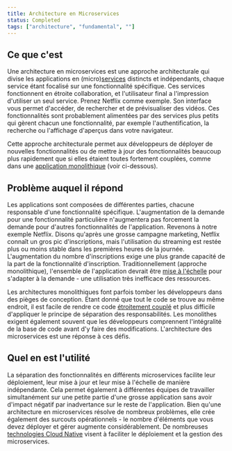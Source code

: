 ```yaml
---
title: Architecture en Microservices
status: Completed
tags: ["architecture", "fundamental", ""]
---
```


## Ce que c'est

Une architecture en microservices est une approche architecturale qui divise les applications en (micro)[services](/service/) distincts et indépendants, chaque service étant focalisé sur une fonctionnalité spécifique. 
Ces services fonctionnent en étroite collaboration, et l'utilisateur final a l'impression d'utiliser un seul service.
Prenez Netflix comme exemple.
Son interface vous permet d'accéder, de rechercher et de prévisualiser des vidéos.
Ces fonctionnalités sont probablement alimentées par des services plus petits qui gèrent chacun une fonctionnalité, par exemple l'authentification, la recherche ou l'affichage d'aperçus dans votre navigateur.

Cette approche architecturale permet aux développeurs de déployer de nouvelles fonctionnalités ou de mettre à jour des fonctionnalités beaucoup plus rapidement que si elles étaient toutes fortement couplées, comme dans une [application monolithique](/monolithic-apps/) (voir ci-dessous).

## Problème auquel il répond

Les applications sont composées de différentes parties, chacune responsable d'une fonctionnalité spécifique.
L'augmentation de la demande pour une fonctionnalité particulière n'augmentera pas forcement la demande pour d'autres fonctionnalités de l'application.
Revenons à notre exemple Netflix.
Disons qu'après une grosse campagne marketing, Netflix connaît un gros pic d'inscriptions, mais l'utilisation du streaming est restée plus ou moins stable dans les premières heures de la journée.
L'augmentation du nombre d'inscriptions exige une plus grande capacité de la part de la fonctionnalité d'inscription.
Traditionnellement (approche monolithique), l'ensemble de l'application devrait être [mise à l'échelle](/scalability/) pour s'adapter à la demande - une utilisation très inefficace des ressources.

Les architectures monolithiques font parfois tomber les développeurs dans des pièges de conception.
Étant donné que tout le code se trouve au même endroit, il est facile de rendre ce code [étroitement couplé](/architectures-couplées-étroitement/) et plus difficile d'appliquer le principe de séparation des responsabilités.
Les monolithes exigent également souvent que les développeurs comprennent l'intégralité de la base de code avant d'y faire des modifications.
L'architecture des microservices est une réponse à ces défis.

## Quel en est l'utilité

La séparation des fonctionnalités en différents microservices facilite leur déploiement, leur mise à jour et leur mise à l'échelle de manière indépendante.
Cela permet également à différentes équipes de travailler simultanément sur une petite partie d'une grosse application sans avoir d'impact négatif par inadvertance sur le reste de l'application.
Bien qu'une architecture en microservices résolve de nombreux problèmes, elle crée également des surcouts opérationnels - le nombre d'éléments que vous devez déployer et gérer augmente considérablement. 
De nombreuses [technologies Cloud Native](/cloud-native-tech/) visent à faciliter le déploiement et la gestion des microservices.
